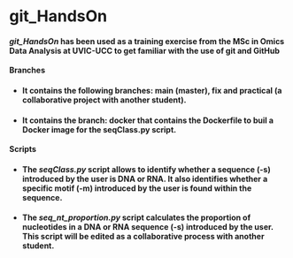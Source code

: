 # git_HandsOn

#### *git_HandsOn* has been used as a training exercise from the MSc in Omics Data Analysis at UVIC-UCC to get familiar with the use of git and GitHub


**Branches**
* #### It contains the following branches: main (master), fix and practical (a collaborative project with another student).

* #### It contains the branch: docker that contains the Dockerfile to buil a Docker image for the seqClass.py script.

**Scripts**
* #### The *seqClass.py* script allows to identify whether a sequence (-s) introduced by the user is DNA or RNA. It also identifies whether a specific motif (-m) introduced by the user is found within the sequence.

* #### The *seq_nt_proportion.py* script calculates the proportion of nucleotides in a DNA or RNA sequence (-s) introduced by the user. This script will be edited as a collaborative process with another student.

